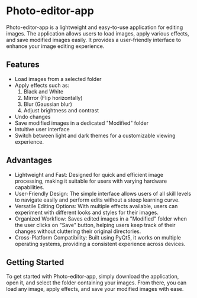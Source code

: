 # Photo-editor-app

Photo-editor-app is a lightweight and easy-to-use application for editing images. The application allows users to load images, apply various effects, and save modified images easily. It provides a user-friendly interface to enhance your image editing experience.


## Features

- Load images from a selected folder
- Apply effects such as:
  1. Black and White
  2. Mirror (Flip horizontally)
  3. Blur (Gaussian blur)
  4. Adjust brightness and contrast
- Undo changes
- Save modified images in a dedicated "Modified" folder
- Intuitive user interface
- Switch between light and dark themes for a customizable viewing experience.


## Advantages

- Lightweight and Fast: Designed for quick and efficient image processing, making it suitable for users with varying hardware capabilities.
- User-Friendly Design: The simple interface allows users of all skill levels to navigate easily and perform edits without a steep learning curve.
- Versatile Editing Options: With multiple effects available, users can experiment with different looks and styles for their images.
- Organized Workflow: Saves edited images in a "Modified" folder when the user clicks on "Save" button, helping users keep track of their changes without cluttering their original directories.
- Cross-Platform Compatibility: Built using PyQt5, it works on multiple operating systems, providing a consistent experience across devices.


## Getting Started

To get started with Photo-editor-app, simply download the application, open it, and select the folder containing your images. From there, you can load any image, apply effects, and save your modified images with ease.
